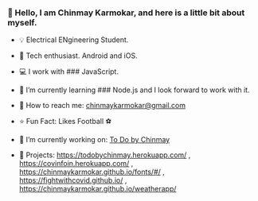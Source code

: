 ### :man: Hello, I am Chinmay Karmokar, and here is a little bit about myself.

- :bulb: Electrical ENgineering Student.

- :iphone: Tech enthusiast. Android and iOS.

- :computer: I work with ### JavaScript.

- 🌱 I’m currently learning ### Node.js and I look forward to work with it.

- :email: How to reach me: chinmaykarmokar@gmail.com

- :star: Fun Fact: Likes Football :soccer:

- 🔭 I’m currently working on: <a href="https://todobychinmay.herokuapp.com/">To Do by Chinmay</a>

- :pencil: Projects: https://todobychinmay.herokuapp.com/ , https://covinfoin.herokuapp.com/ , https://chinmaykarmokar.github.io/fonts/#/ , https://fightwithcovid.github.io/ , https://chinmaykarmokar.github.io/weatherapp/
